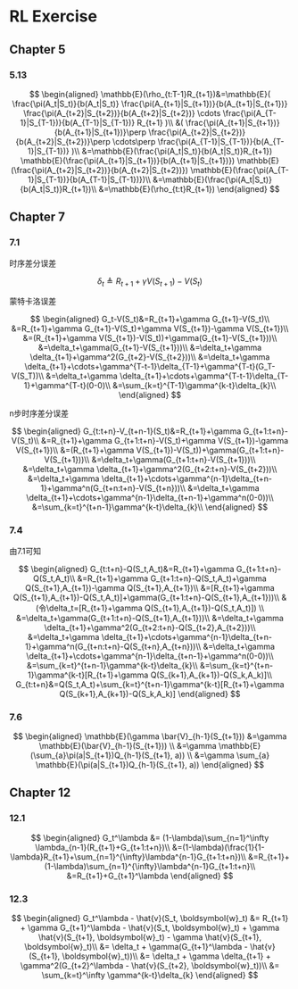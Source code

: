 # RL Exercise

## Chapter 5

### 5.13

$$
\begin{aligned}
\mathbb{E}(\rho_{t:T-1}R_{t+1})&=\mathbb{E}(
    \frac{\pi(A_t|S_t)}{b(A_t|S_t)}
    \frac{\pi(A_{t+1}|S_{t+1})}{b(A_{t+1}|S_{t+1})}
    \frac{\pi(A_{t+2}|S_{t+2})}{b(A_{t+2}|S_{t+2})}
    \cdots
    \frac{\pi(A_{T-1}|S_{T-1})}{b(A_{T-1}|S_{T-1})}
    R_{t+1}
)\\
&(
    \frac{\pi(A_{t+1}|S_{t+1})}{b(A_{t+1}|S_{t+1})}\perp
    \frac{\pi(A_{t+2}|S_{t+2})}{b(A_{t+2}|S_{t+2})}\perp
    \cdots\perp
    \frac{\pi(A_{T-1}|S_{T-1})}{b(A_{T-1}|S_{T-1})}
)\\
&=\mathbb{E}(\frac{\pi(A_t|S_t)}{b(A_t|S_t)}R_{t+1})
  \mathbb{E}(\frac{\pi(A_{t+1}|S_{t+1})}{b(A_{t+1}|S_{t+1})})
  \mathbb{E}(\frac{\pi(A_{t+2}|S_{t+2})}{b(A_{t+2}|S_{t+2})})
  \mathbb{E}(\frac{\pi(A_{T-1}|S_{T-1})}{b(A_{T-1}|S_{T-1})})\\
&=\mathbb{E}(\frac{\pi(A_t|S_t)}{b(A_t|S_t)}R_{t+1})\\
&=\mathbb{E}(\rho_{t:t}R_{t+1})
\end{aligned}
$$

## Chapter 7

### 7.1

时序差分误差

$$
\delta_t \triangleq R_{t+1}+\gamma V(S_{t+1})-V(S_t)
$$

蒙特卡洛误差

$$
\begin{aligned}
G_t-V(S_t)&=R_{t+1}+\gamma G_{t+1}-V(S_t)\\
&=R_{t+1}+\gamma G_{t+1}-V(S_t)+\gamma V(S_{t+1})-\gamma V(S_{t+1})\\
&=(R_{t+1}+\gamma V(S_{t+1})-V(S_t))+\gamma(G_{t+1}-V(S_{t+1}))\\
&=\delta_t+\gamma(G_{t+1}-V(S_{t+1}))\\
&=\delta_t+\gamma \delta_{t+1}+\gamma^2(G_{t+2}-V(S_{t+2}))\\
&=\delta_t+\gamma \delta_{t+1}+\cdots+\gamma^{T-t-1}\delta_{T-1}+\gamma^{T-t}(G_T-V(S_T))\\
&=\delta_t+\gamma \delta_{t+1}+\cdots+\gamma^{T-t-1}\delta_{T-1}+\gamma^{T-t}(0-0)\\
&=\sum_{k=t}^{T-1}\gamma^{k-t}\delta_{k}\\
\end{aligned}
$$

n步时序差分误差

$$
\begin{aligned}
G_{t:t+n}-V_{t+n-1}(S_t)&=R_{t+1}+\gamma G_{t+1:t+n}-V(S_t)\\
&=R_{t+1}+\gamma G_{t+1:t+n}-V(S_t)+\gamma V(S_{t+1})-\gamma V(S_{t+1})\\
&=(R_{t+1}+\gamma V(S_{t+1})-V(S_t))+\gamma(G_{t+1:t+n}-V(S_{t+1}))\\
&=\delta_t+\gamma(G_{t+1:t+n}-V(S_{t+1}))\\
&=\delta_t+\gamma \delta_{t+1}+\gamma^2(G_{t+2:t+n}-V(S_{t+2}))\\
&=\delta_t+\gamma \delta_{t+1}+\cdots+\gamma^{n-1}\delta_{t+n-1}+\gamma^n(G_{t+n:t+n}-V(S_{t+n}))\\
&=\delta_t+\gamma \delta_{t+1}+\cdots+\gamma^{n-1}\delta_{t+n-1}+\gamma^n(0-0))\\
&=\sum_{k=t}^{t+n-1}\gamma^{k-t}\delta_{k}\\
\end{aligned}
$$

### 7.4

由7.1可知

$$
\begin{aligned}
G_{t:t+n}-Q(S_t,A_t)&=R_{t+1}+\gamma G_{t+1:t+n}-Q(S_t,A_t)\\
&=R_{t+1}+\gamma G_{t+1:t+n}-Q(S_t,A_t)+\gamma Q(S_{t+1},A_{t+1})-\gamma Q(S_{t+1},A_{t+1})\\
&=[R_{t+1}+\gamma Q(S_{t+1},A_{t+1})-Q(S_t,A_t)]+\gamma(G_{t+1:t+n}-Q(S_{t+1},A_{t+1}))\\
&(令\delta_t=[R_{t+1}+\gamma Q(S_{t+1},A_{t+1})-Q(S_t,A_t)]) \\
&=\delta_t+\gamma(G_{t+1:t+n}-Q(S_{t+1},A_{t+1}))\\
&=\delta_t+\gamma \delta_{t+1}+\gamma^2(G_{t+2:t+n}-Q(S_{t+2},A_{t+2}))\\
&=\delta_t+\gamma \delta_{t+1}+\cdots+\gamma^{n-1}\delta_{t+n-1}+\gamma^n(G_{t+n:t+n}-Q(S_{t+n},A_{t+n}))\\
&=\delta_t+\gamma \delta_{t+1}+\cdots+\gamma^{n-1}\delta_{t+n-1}+\gamma^n(0-0))\\
&=\sum_{k=t}^{t+n-1}\gamma^{k-t}\delta_{k}\\
&=\sum_{k=t}^{t+n-1}\gamma^{k-t}[R_{t+1}+\gamma Q(S_{k+1},A_{k+1})-Q(S_k,A_k)]\\
G_{t:t+n}&=Q(S_t,A_t)+\sum_{k=t}^{t+n-1}\gamma^{k-t}[R_{t+1}+\gamma Q(S_{k+1},A_{k+1})-Q(S_k,A_k)]
\end{aligned}
$$

### 7.6

$$
\begin{aligned}
\mathbb{E}(\gamma \bar{V}_{h-1}(S_{t+1}))
&=\gamma \mathbb{E}(\bar{V}_{h-1}(S_{t+1})) \\
&=\gamma \mathbb{E}(\sum_{a}\pi(a|S_{t+1})Q_{h-1}(S_{t+1}, a)) \\
&=\gamma \sum_{a} \mathbb{E}(\pi(a|S_{t+1})Q_{h-1}(S_{t+1}, a))
\end{aligned}
$$

## Chapter 12

### 12.1

$$
\begin{aligned}
G_t^\lambda &= (1-\lambda)\sum_{n=1}^\infty \lambda_{n-1}(R_{t+1}+G_{t+1:t+n})\\
&=(1-\lambda)(\frac{1}{1-\lambda}R_{t+1}+\sum_{n=1}^{\infty}\lambda^{n-1}G_{t+1:t+n})\\
&=R_{t+1}+(1-\lambda)\sum_{n=1}^{\infty}\lambda^{n-1}G_{t+1:t+n}\\
&=R_{t+1}+G_{t+1}^\lambda
\end{aligned}
$$

### 12.3

$$
\begin{aligned}
G_t^\lambda - \hat{v}(S_t, \boldsymbol{w}_t) &=
R_{t+1} + \gamma G_{t+1}^\lambda - \hat{v}(S_t, \boldsymbol{w}_t) + \gamma \hat{v}(S_{t+1}, \boldsymbol{w}_t) - \gamma \hat{v}(S_{t+1}, \boldsymbol{w}_t)\\
&= \delta_t + \gamma(G_{t+1}^\lambda - \hat{v}(S_{t+1}, \boldsymbol{w}_t))\\
&= \delta_t + \gamma \delta_{t+1} + \gamma^2(G_{t+2}^\lambda - \hat{v}(S_{t+2}, \boldsymbol{w}_t))\\
&= \sum_{k=t}^\infty \gamma^{k-t}\delta_{k}
\end{aligned}
$$